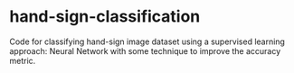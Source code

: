 # hand-sign-classification
Code for classifying hand-sign image dataset using a supervised learning approach: Neural Network with some technique to improve the accuracy metric.
